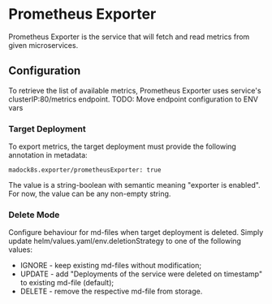 # Prometheus Exporter

Prometheus Exporter is the service that will fetch and read metrics from given microservices.


## Configuration

To retrieve the list of available metrics, Prometheus Exporter uses service's clusterIP:80/metrics endpoint.
TODO: Move endpoint configuration to ENV vars

### Target Deployment

To export metrics, the target deployment must provide the following annotation in metadata:

```
madock8s.exporter/prometheusExporter: true
```

The value is a string-boolean with semantic meaning "exporter is enabled".
For now, the value can be any non-empty string. 


### Delete Mode

Configure behaviour for md-files when target deployment is deleted.
Simply update helm/values.yaml/env.deletionStrategy to one of the following values:
- IGNORE - keep existing md-files without modification;
- UPDATE - add "Deployments of the service were deleted on timestamp" to existing md-file (default);
- DELETE - remove the respective md-file from storage.

